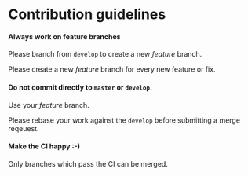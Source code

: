 # Contribution guidelines

#### Always work on feature branches

Please branch from `develop` to create a new _feature_ branch.

Please create a new _feature_ branch for every new feature or fix.

#### Do not commit directly to `master` or `develop`.

Use your _feature_ branch.

Please rebase your work against the `develop` before submitting a merge reqeuest.

#### Make the CI happy :-)

Only branches which pass the CI can be merged.